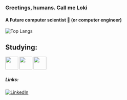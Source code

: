 ### Greetings, humans. Call me Loki </br>
#### A Future computer scientist 👾 (or computer engineer)

![Top Langs](https://github-readme-stats.vercel.app/api/top-langs?username=loki0b&show_icons=true&locale=en&theme=radical)

## Studying:
<div>
<img src="https://raw.githubusercontent.com/jmnote/z-icons/master/svg/bash.svg" width="40" height="40">
<img src="https://raw.githubusercontent.com/jmnote/z-icons/master/svg/python.svg" width="40" height="40">
<img src="https://raw.githubusercontent.com/jmnote/z-icons/master/svg/c.svg" width="40" height="40">
</div>

##### Links:
[![LinkedIn](https://img.shields.io/badge/LinkedIn-0077B5?style=for-the-badge&logo=linkedin&logoColor=white)](https://www.linkedin.com/in/loki0b/)
